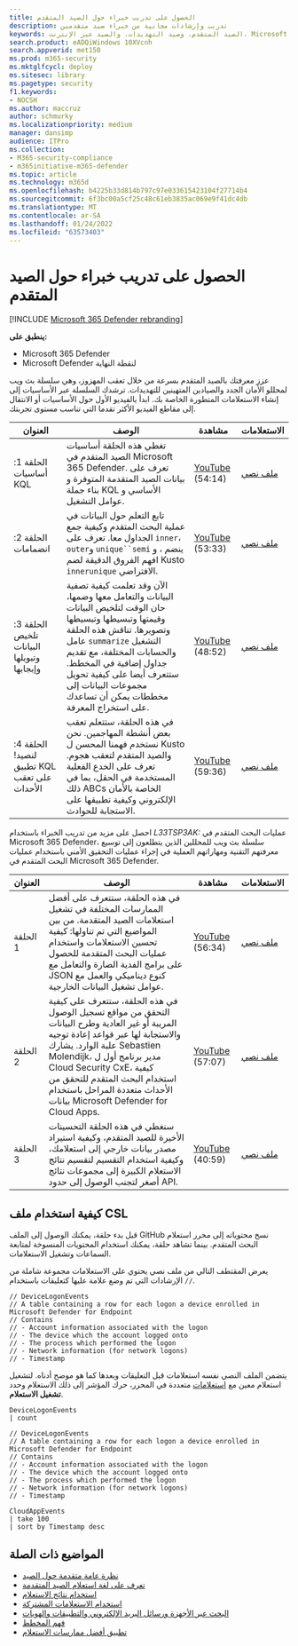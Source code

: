 ```yaml
---
title: الحصول على تدريب خبراء حول الصيد المتقدم
description: تدريب وإرشادات مجانية من خبراء صيد متقدمين
keywords: الصيد المتقدم، وصيد التهديدات، والصيد عبر الإنترنت، Microsoft 365 Defender، و microsoft 365، و m365، والبحث، والاستعلام، واللغة، والتدريب، والسيناريوهات، والسيناريوهات الأساسية إلى المتقدمة، ومقاطع الفيديو، خطوة بخطوة
search.product: eADQiWindows 10XVcnh
search.appverid: met150
ms.prod: m365-security
ms.mktglfcycl: deploy
ms.sitesec: library
ms.pagetype: security
f1.keywords:
- NOCSH
ms.author: maccruz
author: schmurky
ms.localizationpriority: medium
manager: dansimp
audience: ITPro
ms.collection:
- M365-security-compliance
- m365initiative-m365-defender
ms.topic: article
ms.technology: m365d
ms.openlocfilehash: b4225b33d814b797c97e033615423104f27714b4
ms.sourcegitcommit: 6f3bc00a5cf25c48c61eb3835ac069e9f41dc4db
ms.translationtype: MT
ms.contentlocale: ar-SA
ms.lasthandoff: 01/24/2022
ms.locfileid: "63573403"
---
```

# <a name="get-expert-training-on-advanced-hunting"></a>الحصول على تدريب خبراء حول الصيد المتقدم

[!INCLUDE [Microsoft 365 Defender rebranding](../includes/microsoft-defender.md)]

**ينطبق على:**

- Microsoft 365 Defender
- Microsoft Defender لنقطة النهاية

عزز معرفتك بالصيد المتقدم بسرعة من خلال تعقب المهزوز، وهي سلسلة بث ويب لمحللو الأمان الجدد والصيادين المتهينين للتهديدات. ترشدك السلسلة عبر الأساسيات إلى إنشاء الاستعلامات المتطورة الخاصة بك. ابدأ بالفيديو الأول حول الأساسيات أو الانتقال إلى مقاطع الفيديو الأكثر تقدما التي تناسب مستوى تجربتك.

| العنوان | الوصف | مشاهدة | الاستعلامات |
|--|--|--|--|
| الحلقة 1: أساسيات KQL | تغطي هذه الحلقة أساسيات الصيد المتقدم في Microsoft 365 Defender. تعرف على بيانات الصيد المتقدمة المتوفرة و بناء جملة KQL الأساسي و عوامل التشغيل. | [YouTube](https://youtu.be/0D9TkGjeJwM?t=351) (54:14) | [ملف نصي](https://github.com/microsoft/Microsoft-365-Defender-Hunting-Queries/blob/master/Webcasts/TrackingTheAdversary/Episode%201%20-%20KQL%20Fundamentals.txt) |
| الحلقة 2: انضمامات | تابع التعلم حول البيانات في عملية البحث المتقدم وكيفية جمع الجداول معا. تعرف على `inner`، `outer`و `unique``semi` ينضم ، و افهم الفروق الدقيقة لضم Kusto `innerunique` الافتراضي. | [YouTube](https://youtu.be/LMrO6K5TWOU?t=297) (53:33) | [ملف نصي](https://github.com/microsoft/Microsoft-365-Defender-Hunting-Queries/blob/master/Webcasts/TrackingTheAdversary/Episode%202%20-%20Joins.txt) |
| الحلقة 3: تلخيص البيانات وتبويلها وإبجابها | الآن وقد تعلمت كيفية تصفية البيانات والتعامل معها وضمها، حان الوقت لتلخيص البيانات وقيمتها وتبسيطها وتبسيطها وتصويرها. تناقش هذه الحلقة عامل `summarize` التشغيل والحسابات المختلفة، مع تقديم جداول إضافية في المخطط. ستتعرف أيضا على كيفية تحويل مجموعات البيانات إلى مخططات يمكن أن تساعدك على استخراج المعرفة. | [YouTube](https://youtu.be/UKnk9U1NH6Y?t=296) (48:52) | [ملف نصي](https://github.com/microsoft/Microsoft-365-Defender-Hunting-Queries/blob/master/Webcasts/TrackingTheAdversary/Episode%203%20-%20Summarizing%2C%20Pivoting%2C%20and%20Joining.txt) |
| الحلقة 4: لنصيد! تطبيق KQL على تعقب الأحداث | في هذه الحلقة، ستتعلم تعقب بعض أنشطة المهاجمين. نحن نستخدم فهمنا المحسن ل Kusto والصيد المتقدم لتعقب هجوم. تعرف على الخدع الفعلية المستخدمة في الحقل، بما في ذلك ABCs الخاصة بالأمان الإلكتروني وكيفية تطبيقها على الاستجابة للحوادث. | [YouTube](https://youtu.be/2EUxOc_LNd8?t=291) (59:36) | [ملف نصي](https://github.com/microsoft/Microsoft-365-Defender-Hunting-Queries/blob/master/Webcasts/TrackingTheAdversary/Episode%204%20-%20Lets%20Hunt.txt)

احصل على مزيد من تدريب الخبراء باستخدام *L33TSP3AK:* عمليات البحث المتقدم في Microsoft 365 Defender، سلسلة بث ويب للمحللين الذين يتطلعون إلى توسيع معرفتهم التقنية ومهاراتهم العملية في إجراء عمليات التحقيق الأمني باستخدام عمليات البحث المتقدم في Microsoft 365 Defender.

| العنوان | الوصف | مشاهدة | الاستعلامات |
|--|--|--|--|
| الحلقة 1  | في هذه الحلقة، ستتعرف على أفضل الممارسات المختلفة في تشغيل استعلامات الصيد المتقدمة. من بين المواضيع التي تم تناولها: كيفية تحسين الاستعلامات واستخدام عمليات البحث المتقدمة للحصول على برامج الفدية الضارة والتعامل مع JSON كنوع ديناميكي والعمل مع عوامل تشغيل البيانات الخارجية. | [YouTube](https://www.youtube.com/watch?v=nMGbK-ALaVg&feature=youtu.be) (56:34) | [ملف نصي](https://github.com/microsoft/Microsoft-365-Defender-Hunting-Queries/blob/master/Webcasts/l33tSpeak/Performance%2C%20Json%20and%20dynamics%20operator%2C%20external%20data.txt) |
| الحلقة 2 | في هذه الحلقة، ستتعرف على كيفية التحقق من مواقع تسجيل الوصول المريبة أو غير العادية وطرح البيانات والاستجابة لها عبر قواعد إعادة توجيه علبة الوارد. يشارك Sebastien Molendijk، مدير برنامج أول ل Cloud Security CxE، كيفية استخدام البحث المتقدم للتحقق من الأحداث متعددة المراحل باستخدام بيانات Microsoft Defender for Cloud Apps. | [YouTube](https://www.youtube.com/watch?v=QaUxdtNfbd8) (57:07) | [ملف نصي](https://github.com/microsoft/Microsoft-365-Defender-Hunting-Queries/blob/master/Webcasts/l33tSpeak/MCAS%20-%20The%20Hunt.txt)
| الحلقة 3 | سنغطي في هذه الحلقة التحسينات الأخيرة للصيد المتقدم، وكيفية استيراد مصدر بيانات خارجي إلى استعلامك، وكيفية استخدام التقسيم لتقسيم نتائج الاستعلام الكبيرة إلى مجموعات نتائج أصغر لتجنب الوصول إلى حدود API. | [YouTube](https://www.youtube.com/watch?v=vd5lgIJKmYs) (40:59) | [ملف نصي](https://github.com/microsoft/Microsoft-365-Defender-Hunting-Queries/blob/master/Webcasts/l33tSpeak/l33tspeak%2011%20Oct%202021%20-%20externaldata%20and%20query%20partitioning.csl)

## <a name="how-to-use-the-csl-file"></a>كيفية استخدام ملف CSL

قبل بدء حلقة، يمكنك الوصول إلى الملف GitHub [](https://github.com/microsoft/Microsoft-365-Defender-Hunting-Queries/tree/master/Webcasts) نسخ محتوياته إلى محرر استعلام البحث المتقدم. بينما تشاهد حلقة، يمكنك استخدام المحتويات المنسوخة لمتابعة السماعات وتشغيل الاستعلامات.

يعرض المقتطف التالي من ملف نصي يحتوي على الاستعلامات مجموعة شاملة من الإرشادات التي تم وضع علامة عليها كتعليقات باستخدام `//`.

```kusto
// DeviceLogonEvents
// A table containing a row for each logon a device enrolled in Microsoft Defender for Endpoint
// Contains
// - Account information associated with the logon
// - The device which the account logged onto
// - The process which performed the logon
// - Network information (for network logons)
// - Timestamp
```

يتضمن الملف النصي نفسه استعلامات قبل التعليقات وبعدها كما هو موضح أدناه. لتشغيل استعلام معين مع [استعلامات](advanced-hunting-query-language.md#work-with-multiple-queries-in-the-editor) متعددة في المحرر، حرك المؤشر إلى ذلك الاستعلام وحدد **تشغيل الاستعلام**.

```kusto
DeviceLogonEvents
| count

// DeviceLogonEvents
// A table containing a row for each logon a device enrolled in Microsoft Defender for Endpoint
// Contains
// - Account information associated with the logon
// - The device which the account logged onto
// - The process which performed the logon
// - Network information (for network logons)
// - Timestamp

CloudAppEvents
| take 100
| sort by Timestamp desc
```

## <a name="related-topics"></a>المواضيع ذات الصلة

- [نظرة عامة متقدمة حول الصيد](advanced-hunting-overview.md)
- [تعرف على لغة استعلام الصيد المتقدمة](advanced-hunting-query-language.md)
- [استخدام نتائج الاستعلام](advanced-hunting-query-results.md)
- [استخدام الاستعلامات المشتركة](advanced-hunting-shared-queries.md)
- [البحث عبر الأجهزة ورسائل البريد الإلكتروني والتطبيقات والهويات](advanced-hunting-query-emails-devices.md)
- [فهم المخطط](advanced-hunting-schema-tables.md)
- [تطبيق أفضل ممارسات الاستعلام](advanced-hunting-best-practices.md)
